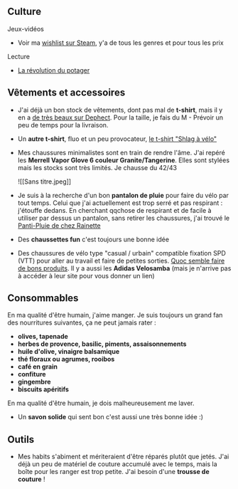 ## Culture

Jeux-vidéos
- Voir ma [wishlist sur Steam](https://store.steampowered.com/wishlist/profiles/76561198025849848/#sort=order), y'a de tous les genres et pour tous les prix

Lecture
- [La révolution du potager](https://www.laplage.fr/produit/263/9782383380054/la-revolution-du-potager)

## Vêtements et accessoires

- J'ai déjà un bon stock de vêtements, dont pas mal de **t-shirt**, mais il y en a [de très beaux sur Dephect](https://www.dephect.com/collections/t-shirts). Pour la taille, je fais du M - Prévoir un peu de temps pour la livraison. 
- Un **autre t-shirt**, fluo et un peu provocateur, [le t-shirt "Shlag à vélo"](https://www.shlaglab.com/product/t-shirt-shlag-a-velo-kien-tam)
- Mes chaussures minimalistes sont en train de rendre l'âme. J'ai repéré les **Merrell Vapor Glove 6 couleur Granite/Tangerine**. Elles sont stylées mais les stocks sont très limités. Je chausse du 42/43
  
   ![[Sans titre.jpeg]]
- Je suis à la recherche d'un bon **pantalon de pluie** pour faire du vélo par tout temps. Celui que j'ai actuellement est trop serré et pas respirant : j'étouffe dedans. En cherchant qqchose de respirant et de facile à utiliser par dessus un pantalon, sans retirer les chaussures, j'ai trouvé le [Panti-Pluie de chez Rainette](https://rainette-shop.com/products/panti-pluie-pour-velo)
- Des **chaussettes fun** c'est toujours une bonne idée
- Des chaussures de vélo type "casual / urbain" compatible fixation SPD (VTT) pour aller au travail et faire de petites sorties. [Quoc semble faire de bons produits](https://quoc.cc/products/weekend-black-on-white?variant=39987127943191). Il y a aussi les **Adidas Velosamba** (mais je n'arrive pas à accéder à leur site pour vous donner un lien)

## Consommables 

En ma qualité d'être humain, j'aime manger. Je suis toujours un grand fan des nourritures suivantes, ça ne peut jamais rater :
- **olives, tapenade**
- **herbes de provence, basilic, piments, assaisonnements**
- **huile d'olive, vinaigre balsamique**
- **thé floraux ou agrumes, rooibos**
- **café en grain**
- **confiture**
- **gingembre**
- **biscuits apéritifs**

En ma qualité d'être humain, je dois malheureusement me laver. 
- Un **savon solide** qui sent bon c'est aussi une très bonne idée :)


## Outils

- Mes habits s'abiment et mériteraient d'être réparés plutôt que jetés. J'ai déjà un peu de matériel de couture accumulé avec le temps, mais la boîte pour les ranger est trop petite. J'ai besoin d'une **trousse de couture** !